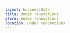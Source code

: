 ```yaml
---
layout: businessData
title: Under renovations
store: Under renovations
location: Under renovations
---
```



